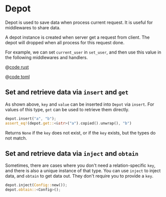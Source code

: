 # Depot

Depot is used to save data when process current request. It is useful for middlewares to share data.

A depot instance is created when server get a request from client. The depot will dropped when all process for this request done.

For example, we can set ```current_user``` in ```set_user```, and then use this value in the following middlewares and handlers.


<CodeGroup>
  <CodeGroupItem title="main.rs" active>

@[code rust](../../codes/use-depot/src/main.rs)

  </CodeGroupItem>
  <CodeGroupItem title="Cargo.toml">

@[code toml](../../codes/use-depot/Cargo.toml)

  </CodeGroupItem>
</CodeGroup>

## Set and retrieve data via `insert` and `get`

  As shown above, `key` and `value` can be inserted into `Depot` via `insert`. For values of this type, `get` can be used to retrieve them directly.

```rust
depot.insert("a", "b");
assert_eq!(depot.get::<&str>("a").copied().unwrap(), "b")
````

  Returns `None` if the `key` does not exist, or if the `key` exists, but the types do not match.

## Set and retrieve data via `inject` and `obtain`

Sometimes, there are cases where you don't need a relation-specific `key`, and there is also a unique instance of that type. You can use `inject` to inject data, and `obtain` to get data out. They don't require you to provide a `key`.

```rust
depot.inject(Config::new());
depot.obtain::<Config>();
````